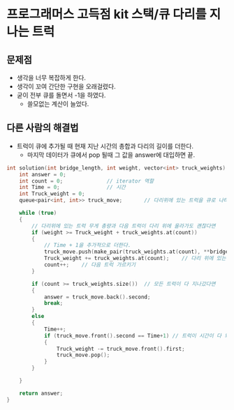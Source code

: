 # 프로그래머스 고득점 kit 스택/큐 다리를 지나는 트럭

## 문제점
- 생각을 너무 복잡하게 한다.
- 생각이 꼬여 간단한 구현을 오래걸렸다.
- 굳이 전부 큐를 돌면서 -1을 하였다.
    - 쓸모없는 계산이 늘었다.

## 다른 사람의 해결법
- 트럭이 큐에 추가될 때 현재 지난 시간의 총합과 다리의 길이를 더한다.
    - 마지막 데이터가 큐에서 pop 될때 그 값을 answer에 대입하면 끝.

```cpp
int solution(int bridge_length, int weight, vector<int> truck_weights) {
    int answer = 0;
    int count = 0;              // iterator 역할
    int Time = 0;               // 시간
    int Truck_weight = 0;
    queue<pair<int, int>> truck_move;       // 다리위에 있는 트럭을 큐로 나타냄

    while (true)
    {
        // 다리위에 있는 트럭 무게 총량과 다음 트럭이 다리 위에 올라가도 괜찮다면
        if (weight >= Truck_weight + truck_weights.at(count))
        {
            // Time + 1을 추가적으로 더한다.
            truck_move.push(make_pair(truck_weights.at(count), **bridge_length + 1 + Time**));
            Truck_weight += truck_weights.at(count);    // 다리 위에 있는 트럭 무게의 총량
            count++;    // 다음 트럭 가르키기
        }

        if (count >= truck_weights.size())  // 모든 트럭이 다 지나갔다면
        {
            answer = truck_move.back().second;
            break;
        }
        else
        {
            Time++;
            if (truck_move.front().second == Time+1) // 트럭이 시간이 다 되어 다리를 다 지났다면
            {
                Truck_weight -= truck_move.front().first;
                truck_move.pop();
            }
        }

    }

    return answer;
}
```
